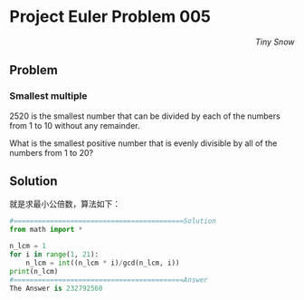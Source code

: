# Project Euler	Problem 005

<p align="right"><i>Tiny Snow</i></p>



## Problem

### Smallest multiple

$2520$ is the smallest number that can be divided by each of the numbers from $1$ to $10$ without any remainder.

What is the smallest positive number that is evenly divisible by all of the numbers from $1$ to $20$?



## Solution

就是求最小公倍数，算法如下：

```python
#==========================================Solution
from math import *

n_lcm = 1
for i in range(1, 21):
    n_lcm = int((n_lcm * i)/gcd(n_lcm, i))
print(n_lcm)
#==========================================Answer
The Answer is 232792560
```